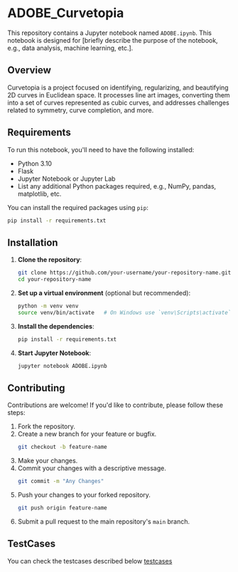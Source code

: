 # ADOBE_Curvetopia

This repository contains a Jupyter notebook named `ADOBE.ipynb`. This notebook is designed for [briefly describe the purpose of the notebook, e.g., data analysis, machine learning, etc.].


## Overview

Curvetopia is a project focused on identifying, regularizing, and beautifying 2D curves in Euclidean space. It processes line art images, converting them into a set of curves represented as cubic curves, and addresses challenges related to symmetry, curve completion, and more.

## Requirements

To run this notebook, you'll need to have the following installed:

- Python 3.10
- Flask
- Jupyter Notebook or Jupyter Lab
- List any additional Python packages required, e.g., NumPy, pandas, matplotlib, etc.

You can install the required packages using `pip`:

```bash
pip install -r requirements.txt
```

## Installation

1. **Clone the repository**:
    ```bash
    git clone https://github.com/your-username/your-repository-name.git
    cd your-repository-name
    ```

2. **Set up a virtual environment** (optional but recommended):
    ```bash
    python -m venv venv
    source venv/bin/activate   # On Windows use `venv\Scripts\activate`
    ```

3. **Install the dependencies**:
    ```bash
    pip install -r requirements.txt
    ```

4. **Start Jupyter Notebook**:
    ```bash
    jupyter notebook ADOBE.ipynb
    ```

## Contributing

Contributions are welcome! If you'd like to contribute, please follow these steps:

1. Fork the repository.
2. Create a new branch for your feature or bugfix.
    ```bash
    git checkout -b feature-name
    ```
3. Make your changes.
4. Commit your changes with a descriptive message.
    ```bash
    git commit -m "Any Changes"
    ```
5. Push your changes to your forked repository.
    ```bash
    git push origin feature-name
    ```
6. Submit a pull request to the main repository's `main` branch.

## TestCases
You can check the testcases described below
[testcases](https://drive.google.com/drive/folders/1gxykKWlBKjP66-I5kkKql4OqcpcqhTEH?usp=sharing)


